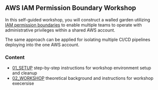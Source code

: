 ## AWS IAM Permission Boundary Workshop

In this self-guided workshop, you will construct a walled garden utilizing
[IAM permission boundaries](https://docs.aws.amazon.com/IAM/latest/UserGuide/access_policies_boundaries.html)
to enable multiple teams to operate with administrative privileges within a shared AWS account.

The same approach can be applied for isolating multiple CI/CD pipelines deploying into the one AWS account.

### Content

* [01_SETUP](01_SETUP) step-by-step instructions for workshop environment setup and cleanup
* [02_WORKSHOP](02_WORKSHOP) theoretical background and instructions for workshop execersise

 

